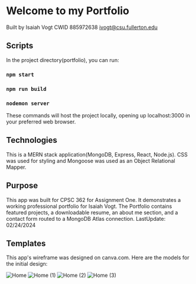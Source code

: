 # Welcome to my Portfolio

Built by
  Isaiah Vogt
  CWID 885972638
  ivogt@csu.fullerton.edu

## Scripts

In the project directory(portfolio), you can run:

### `npm start`

### `npm run build`

### `nodemon server`

These commands will host the project locally, opening up localhost:3000 in your preferred web browser.

## Technologies

This is a MERN stack application(MongoDB, Express, React, Node.js). CSS was used for styling and Mongoose was used as an Object Relational Mapper.

## Purpose

This app was built for CPSC 362 for Assignment One. It demonstrates a working professional portfolio for Isaiah Vogt. The Portfolio contains featured projects, a downloadable resume, an about me section, and a contact form routed to a MongoDB Atlas connection.
LastUpdate: 02/24/2024

## Templates

This app's wireframe was designed on canva.com. Here are the models for the initial design: 

![Home](https://github.com/ivogt12/Portfolio/assets/98562653/42ef0b1f-fcd2-40ae-85e8-0fcacf436b92)
![Home (1)](https://github.com/ivogt12/Portfolio/assets/98562653/a11996b2-a33e-47ef-a95b-60be863bf15b)
![Home (2)](https://github.com/ivogt12/Portfolio/assets/98562653/9f9adecc-41d0-4c39-a1fe-5803f169ccd9)
![Home (3)](https://github.com/ivogt12/Portfolio/assets/98562653/0ba47751-549b-4896-bf77-fd359c73a053)
